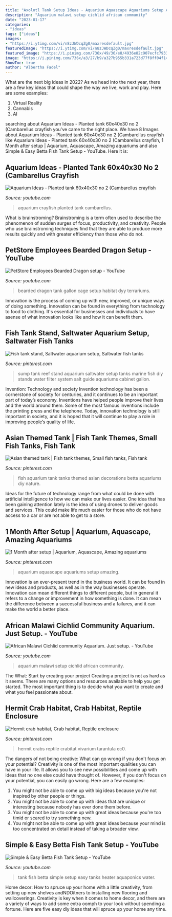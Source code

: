 ```yaml
---
title: "Axolotl Tank Setup Ideas - Aquarium Aquascape Aquariums Setup Amazing"
description: "Aquarium malawi setup cichlid african community"
date: "2023-01-17"
categories:
- "ideas"
tags: ["ideas"]
images:
- "https://i.ytimg.com/vi/n8zJWDcqZg0/maxresdefault.jpg"
featuredImage: "https://i.ytimg.com/vi/n8zJWDcqZg0/maxresdefault.jpg"
featured_image: "https://i.pinimg.com/736x/49/36/e8/4936e82c907ecfc79330c383c91e794c--aquarium-ideas-tanks.jpg"
image: "https://i.pinimg.com/736x/a3/27/b9/a327b955b331a723d77f8ff04f148f99.jpg"
ShowToc: true
author: "Albertha Fadel"
---
```



What are the next big ideas in 2022?
As we head into the next year, there are a few key ideas that could shape the way we live, work and play. Here are some examples: 
1. Virtual Reality 
2. Cannabis 
3. AI 

	

		
searching about Aquarium Ideas - Planted tank 60x40x30 no 2 (Cambarellus crayfish you've came to the right place. We have 8 Images about Aquarium Ideas - Planted tank 60x40x30 no 2 (Cambarellus crayfish like Aquarium Ideas - Planted tank 60x40x30 no 2 (Cambarellus crayfish, 1 Month after setup | Aquarium, Aquascape, Amazing aquariums and also Simple &amp; Easy Betta Fish Tank Setup - YouTube. Here it is:
		
    
## Aquarium Ideas - Planted Tank 60x40x30 No 2 (Cambarellus Crayfish

<img loading=lazy src="https://i.ytimg.com/vi/pJl0GBxWd8A/maxresdefault.jpg" onerror="this.onerror=null;this.src='https://tse1.mm.bing.net/th?id=OIP.O0aquxs5keCD5u-C5HaAywHaEK&amp;pid=15.1';" alt="Aquarium Ideas - Planted tank 60x40x30 no 2 (Cambarellus crayfish">

_Source: youtube.com_

>aquarium crayfish planted tank cambarellus. 

	

What is brainstroming?
Brainstroming is a term often used to describe the phenomenon of sudden surges of focus, productivity, and creativity. People who use brainstroming techniques find that they are able to produce more results quickly and with greater efficiency than those who do not.

    
## PetStore Employees Bearded Dragon Setup - YouTube

<img loading=lazy src="http://i.ytimg.com/vi/dyy-_RXQTAQ/maxresdefault.jpg" onerror="this.onerror=null;this.src='https://tse1.mm.bing.net/th?id=OIP.LPCNIfbMlvXFArVOOYaUlQHaEK&amp;pid=15.1';" alt="PetStore Employees Bearded Dragon setup - YouTube">

_Source: youtube.com_

>bearded dragon tank gallon cage setup habitat dyy terrariums. 

	

Innovation is the process of coming up with new, improved, or unique ways of doing something. Innovation can be found in everything from technology to food to clothing. It's essential for businesses and individuals to have asense of what innovation looks like and how it can benefit them.

    
## Fish Tank Stand, Saltwater Aquarium Setup, Saltwater Fish Tanks

<img loading=lazy src="https://i.pinimg.com/originals/af/62/2f/af622f7ddcf0c6037a6f0cc79e6999b0.jpg" onerror="this.onerror=null;this.src='https://tse3.mm.bing.net/th?id=OIP.0oVfx9Byh8ePLmJGipOl-wHaJ4&amp;pid=15.1';" alt="Fish tank stand, Saltwater aquarium setup, Saltwater fish tanks">

_Source: pinterest.com_

>sump tank reef stand aquarium saltwater setup tanks marine fish diy stands water filter system salt guide aquariums cabinet gallon. 

	

Invention: Technology and society
Invention technology has been a cornerstone of society for centuries, and it continues to be an important part of today’s economy. Inventions have helped people improve their lives and the world around them. Some of the most famous inventions include the printing press and the telephone. Today, innovation technology is still important in society, and it is hoped that it will continue to play a role in improving people’s quality of life.

    
## Asian Themed Tank | Fish Tank Themes, Small Fish Tanks, Fish Tank

<img loading=lazy src="https://i.pinimg.com/736x/49/36/e8/4936e82c907ecfc79330c383c91e794c--aquarium-ideas-tanks.jpg" onerror="this.onerror=null;this.src='https://tse1.mm.bing.net/th?id=OIP.LjQesAeqSQ0zN8hDrZJ8KwHaHa&amp;pid=15.1';" alt="Asian themed tank | Fish tank themes, Small fish tanks, Fish tank">

_Source: pinterest.com_

>fish aquarium tank tanks themed asian decorations betta aquariums diy nature. 

	

Ideas for the future of technology range from what could be done with artificial intelligence to how we can make our lives easier. One idea that has been gaining attention lately is the idea of using drones to deliver goods and services. This could make life much easier for those who do not have access to a car or are not able to get to a store.

    
## 1 Month After Setup | Aquarium, Aquascape, Amazing Aquariums

<img loading=lazy src="https://i.pinimg.com/736x/63/2b/ab/632bab959b1af1b3e6e3f6f422fe2334.jpg" onerror="this.onerror=null;this.src='https://tse3.mm.bing.net/th?id=OIP.FWXrPDW-23XxJZBui0OLfwHaLG&amp;pid=15.1';" alt="1 Month after setup | Aquarium, Aquascape, Amazing aquariums">

_Source: pinterest.com_

>aquarium aquascape aquariums setup amazing. 

	

Innovation is an ever-present trend in the business world. It can be found in new ideas and products, as well as in the way businesses operate. Innovation can mean different things to different people, but in general it refers to a change or improvement in how something is done. It can mean the difference between a successful business and a failures, and it can make the world a better place.

    
## African Malawi Cichlid Community Aquarium. Just Setup. - YouTube

<img loading=lazy src="https://i.ytimg.com/vi/uDfoPhRwz4I/maxresdefault.jpg" onerror="this.onerror=null;this.src='https://tse3.mm.bing.net/th?id=OIP.Q9lTCL62FdcjqAqhkvsuZgHaEK&amp;pid=15.1';" alt="African Malawi Cichlid community Aquarium. Just setup. - YouTube">

_Source: youtube.com_

>aquarium malawi setup cichlid african community. 

	

The What: Start by creating your project
Creating a project is not as hard as it seems. There are many options and resources available to help you get started. The most important thing is to decide what you want to create and what you feel passionate about.

    
## Hermit Crab Habitat, Crab Habitat, Reptile Enclosure

<img loading=lazy src="https://i.pinimg.com/736x/a3/27/b9/a327b955b331a723d77f8ff04f148f99.jpg" onerror="this.onerror=null;this.src='https://tse3.mm.bing.net/th?id=OIP.Fijl3aCG2n2FoWknFo-FnwHaFh&amp;pid=15.1';" alt="Hermit crab habitat, Crab habitat, Reptile enclosure">

_Source: pinterest.com_

>hermit crabs reptile crabitat vivarium tarantula ec0. 

	

The dangers of not being creative: What can go wrong if you don't focus on your potential?
Creativity is one of the most important qualities you can have in your life. It allows you to see new possibilities and come up with ideas that no one else could have thought of. However, if you don't focus on your potential, you can easily go wrong. Here are a few examples: 
1) You might not be able to come up with big ideas because you're not inspired by other people or things. 
2) You might not be able to come up with ideas that are unique or interesting because nobody has ever done them before. 
3) You might not be able to come up with great ideas because you're too timid or scared to try something new. 
4) You might not be able to come up with great ideas because your mind is too concentrated on detail instead of taking a broader view.

    
## Simple &amp; Easy Betta Fish Tank Setup - YouTube

<img loading=lazy src="https://i.ytimg.com/vi/n8zJWDcqZg0/maxresdefault.jpg" onerror="this.onerror=null;this.src='https://tse3.mm.bing.net/th?id=OIP.EB33dpkyv_pcZnWiqxmogQHaEK&amp;pid=15.1';" alt="Simple &amp; Easy Betta Fish Tank Setup - YouTube">

_Source: youtube.com_

>tank fish betta simple setup easy tanks heater aquaponics water. 

	

Home decor: How to spruce up your home with a little creativity, from setting up new shelves andNDOitners to installing new flooring and wallcoverings.
Creativity is key when it comes to home decor, and there are a variety of ways to add some extra oomph to your look without spending a fortune. Here are five easy diy ideas that will spruce up your home any time.

